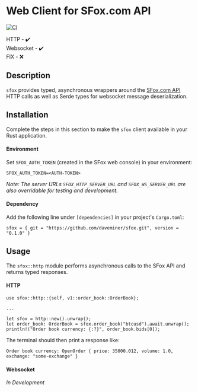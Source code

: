 # Web Client for SFox.com API

[![CI](https://github.com/daveminer/sfox/actions/workflows/test.yml/badge.svg)](https://github.com/daveminer/sfox/actions/workflows/test.yml)


HTTP - :heavy_check_mark:  
Websocket  - :heavy_check_mark:  
FIX - :x:


## Description  
`sfox` provides typed, asynchronous wrappers around the [SFox.com API](https://docs.sfox.com/) HTTP calls
as well as Serde types for websocket message deserialization.

## Installation

Complete the steps in this section to make the `sfox` client available in your Rust application. 

#### Environment

Set `SFOX_AUTH_TOKEN` (created in the SFox web console) in your environment:    
```
SFOX_AUTH_TOKEN=<AUTH-TOKEN>
```

_Note: The server URLs `SFOX_HTTP_SERVER_URL` and `SFOX_WS_SERVER_URL` are also overridable for testing and development._

#### Dependency

Add the following line under ```[dependencies]``` in your project's `Cargo.toml`:  
```
sfox = { git = "https://github.com/daveminer/sfox.git", version = "0.1.0" }
```

## Usage

The ```sfox::http``` module performs asynchronous calls to the SFox API and returns typed responses.

#### HTTP

```
use sfox::http::{self, v1::order_book::OrderBook};

...

let sfox = http::new().unwrap();
let order_book: OrderBook = sfox.order_book("btcusd").await.unwrap();
println!("Order book currency: {:?}", order_book.bids[0]);
```

The terminal should then print a response like:
```
Order book currency: OpenOrder { price: 35000.012, volume: 1.0, exchange: "some-exchange" }
```

#### Websocket

_In Development_

